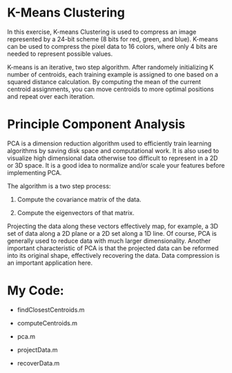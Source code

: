# K-Means Clustering

In this exercise, K-means Clustering is used to compress an image represented by a 24-bit scheme (8 bits for red, green, and blue).  K-means can be used to compress the pixel data to 16 colors, where only 4 bits are needed to represent possible values.

K-means is an iterative, two step algorithm. After randomely initializing K number of centroids, each training example is assigned to one based on a squared distance calculation. By computing the mean of the current centroid assignments, you can move centroids to more optimal positions and repeat over each iteration.

# Principle Component Analysis

PCA is a dimension reduction algorithm used to efficiently train learning algorithms by saving disk space and computational work. It is also used to visualize high dimensional data otherwise too difficult to represent in a 2D or 3D space. It is a good idea to normalize and/or scale your features before implementing PCA.

The algorithm is a two step process:

1. Compute the covariance matrix of the data.

2. Compute the eigenvectors of that matrix.

Projecting the data along these vectors effectively map, for example, a 3D set of data along a 2D plane or a 2D set along a 1D line. Of course, PCA is generally used to reduce data with much larger dimensionality. Another important characteristic of PCA is that the projected data can be reformed into its original shape, effectively recovering the data. Data compression is an important application here.

# My Code:

* findClosestCentroids.m

* computeCentroids.m

* pca.m

* projectData.m

* recoverData.m